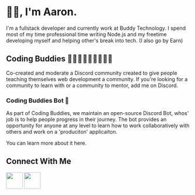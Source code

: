 # 👋🏾, I'm Aaron. 

I'm a fullstack developer and currently work at Buddy Technology. I spend most of my time professional time writing Node.js and my freetime developing myself and helping other's break into tech. (I also go by Earn)

## Coding Buddies 👨🏾‍💻👩🏻‍💻🧑🏼‍💻
Co-created and moderate a Discord community created to give people teaching themselves web development a community. If you're looking for a community to learn with or a community to mentor, add me on Discord.

### Coding Buddies Bot 🤖
As part of Coding Buddies, we maintain an open-source Discord Bot, whos' job is to help people progress in their journey. The bot provides an opportunity for anyone at any level to learn how to work collaboratively with others and work on a 'produciton' applicaiton. 
  
You can learn more about it here.

## Connect With Me

<a href="https://www.linkedin.com/in/aaronware/"><img src="https://bankimooncentre.org/wp-content/uploads/2020/05/LinkedIn-Icon-Square.png" height="45" width="45"></a> <a href="https://discordapp.com/users/617759522190131210"><img src="https://www.freepnglogos.com/uploads/discord-logo-png/discord-logo-logodownload-download-logotipos-1.png" height="45" width="45" padding-left="5"></a>




  
